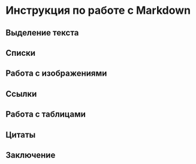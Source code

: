 # Инструкция по работе с Markdown

## Выделение текста

## Списки

## Работа с изображениями

## Ссылки

## Работа с таблицами

## Цитаты

## Заключение
